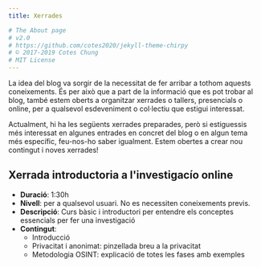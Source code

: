 ```yaml
---
title: Xerrades

# The About page
# v2.0
# https://github.com/cotes2020/jekyll-theme-chirpy
# © 2017-2019 Cotes Chung
# MIT License
---
```



La idea del blog va sorgir de la necessitat de fer arribar a tothom aquests coneixements. És per això que a part de la informació que es pot trobar al blog, també estem oberts a organitzar xerrades o tallers, presencials o online, per a qualsevol esdeveniment o col·lectiu que estigui interessat.

Actualment, hi ha les següents xerrades preparades, però si estiguessis més interessat en algunes entrades en concret del blog o en algun tema més específic, feu-nos-ho saber igualment. Estem obertes a crear nou contingut i noves xerrades!

## Xerrada introductoria a l'investigacío online
* **Duració**: 1:30h
* **Nivell**: per a qualsevol usuari. No es necessiten coneixements previs.
* **Descripció**: Curs bàsic i introductori per entendre els conceptes essencials per fer una investigació
* **Contingut**:
	* Introducció
	* Privacitat i anonimat: pinzellada breu a la privacitat
	* Metodologia OSINT: explicació de totes les fases amb exemples